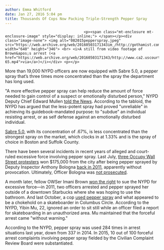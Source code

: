 ```yaml
---
author: Emma Whitford
date: Jan 27, 2016 5:04 pm
title: Thousands Of Cops Now Packing Triple-Strength Pepper Spray
---
```


	
										<p><span class="mt-enclosure mt-enclosure-image" style="display: inline;"> </span></p><div class="image-none"> <img alt="082015pepperspray.jpeg" src="https://web.archive.org/web/20160503171343im_/http://gothamist.com/attachments/nyc_ewhitford/082015pepperspray.jpeg" width="640" height="346"> <br> <i>A still from video footage of Brown&apos;s arrest (<a href="https://web.archive.org/web/20160503171343/http://www.ca2.uscourts.gov/Docs/Pl&apos;s_Ex%2018_OWSCraigCard7-65.mp4">via</a>)</i></div> <p></p>

<p>More than 19,000 NYPD officers are now equipped with Sabre 5.0, a pepper spray that&#x2019;s three times more concentrated than the spray the department has long used.</p>

<p>&quot;A more effective pepper spray can help reduce the amount of force needed to gain control of a suspect or emotionally disturbed person,&quot; NYPD Deputy Chief Edward Mullen <a href="https://web.archive.org/web/20160503171343/http://www.nydailynews.com/new-york/nypd-hopes-new-pepper-spray-lead-shootings-article-1.2510683">told the News</a>. According to the tabloid, the NYPD has argued that the less-potent spray had proved &quot;unreliable&quot; in achieving its guidebook-mandated purpose: to &quot;subdue&quot; an individual resisting arrest, or as self defense against an emotionally disturbed individual. </p>

<p><a href="https://web.archive.org/web/20160503171343/https://www.sabrered.com/oc-pepper-sprays">Sabre 5.0</a>, with its concentration of .67%, is less concentrated than the strongest spray on the market, which clocks in at 1.33% and is the spray of choice in Boston and Suffolk County. </p>

<p>There have been several incidents in recent years of alleged and court-ruled excessive force involving pepper spray. Last July, <a href="https://web.archive.org/web/20160503171343/http://gothamist.com/2015/07/06/ows_pepper_spray_victims_get_55k_se.php">three Occupy Wall Street protesters</a> won $175,000 from the city after being pepper sprayed by Deputy Inspector Anthony Bologna <a href="https://web.archive.org/web/20160503171343/http://gothamist.com/2011/09/25/video_nypd_uses_pepper_spray_force.php#photo-1">back in 2011</a>, apparently without provocation. Ultimately, Officer Bologna was <a href="https://web.archive.org/web/20160503171343/http://gothamist.com/2013/04/19/da_wont_prosecute_infamous_ows_pepp.php">not prosecuted</a>. </p>

<p>A month later, fellow OWSer Imani Brown <a href="https://web.archive.org/web/20160503171343/http://gothamist.com/2015/08/20/court_rules_that_ows_pepper_spray_v.php">won the right</a> to sue the NYPD for excessive force&#x2014;in 2011, two officers arrested and pepper sprayed her outside of a downtown Starbucks where she was hoping to use the bathroom. And last October, a cop <a href="https://web.archive.org/web/20160503171343/http://gothamist.com/2015/10/27/chokehold_skateboard_nypd.php">used pepper spray</a> and what appeared to be a chokehold on a skateboarder in Columbus Circle. According to the NYPD, Yibin Mu, 22, ignored an order to sit still while an officer filed a report for skateboarding in an unauthorized area. Mu maintained that the forceful arrest came &quot;without warning.&quot; </p>

<p>According to the NYPD, pepper spray was used 284 times in arrest situations last year, down from 337 in 2014. In 2015, 10 out of 100 forceful arrest complaints involving pepper spray fielded by the Civilian Complaint Review Board were substantiated. </p>					
										
									
				